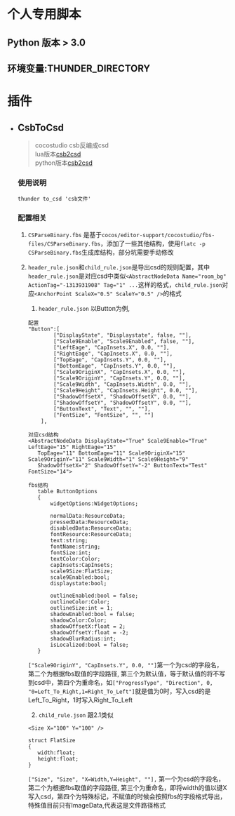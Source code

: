 # 个人专用脚本

## Python 版本 > 3.0
## 环境变量:THUNDER_DIRECTORY

# 插件

- ## CsbToCsd
    >cocostudio csb反编成csd  
    lua版本[csb2csd](https://github.com/DavidFeng/csb2csd)  
    python版本[csb2csd](https://github.com/lyzz0612/csb2csd)

    ### 使用说明
    `thunder to_csd 'csb文件'`

    ### 配置相关
    1. `CSParseBinary.fbs` 是基于`cocos/editor-support/cocostudio/fbs-files/CSParseBinary.fbs`，添加了一些其他结构，使用`flatc -p CSParseBinary.fbs`生成库结构，部分坑需要手动修改

    2. `header_rule.json`和`child_rule.json`是导出csd的规则配置，其中`header_rule.json`是对应csd中类似`<AbstractNodeData Name="room_bg" ActionTag="-1313931908" Tag="1" ...`这样的格式，`child_rule.json`对应`<AnchorPoint ScaleX="0.5" ScaleY="0.5" />`的格式

        1. `header_rule.json` 以Button为例, 
        ```
        配置
        "Button":[
                ["DisplayState", "Displaystate", false, ""],
                ["Scale9Enable", "Scale9Enabled", false, ""],
                ["LeftEage", "CapInsets.X", 0.0, ""],
                ["RightEage", "CapInsets.X", 0.0, ""],
                ["TopEage", "CapInsets.Y", 0.0, ""],
                ["BottomEage", "CapInsets.Y", 0.0, ""],
                ["Scale9OriginX", "CapInsets.X", 0.0, ""],
                ["Scale9OriginY", "CapInsets.Y", 0.0, ""],
                ["Scale9Width", "CapInsets.Width", 0.0, ""],
                ["Scale9Height", "CapInsets.Height", 0.0, ""],
                ["ShadowOffsetX", "ShadowOffsetX", 0.0, ""],
                ["ShadowOffsetY", "ShadowOffsetY", 0.0, ""],
                ["ButtonText", "Text", "", ""],
                ["FontSize", "FontSize", "", ""]
            ],
        ```
        ```
        对应csd结构
        <AbstractNodeData DisplayState="True" Scale9Enable="True" LeftEage="15" RightEage="15" 
           TopEage="11" BottomEage="11" Scale9OriginX="15" Scale9OriginY="11" Scale9Width="1" Scale9Height="9" 
           ShadowOffsetX="2" ShadowOffsetY="-2" ButtonText="Test" FontSize="14">
        ```
        ```
        fbs结构
           table ButtonOptions
           {
               widgetOptions:WidgetOptions;
        
               normalData:ResourceData;
               pressedData:ResourceData;
               disabledData:ResourceData;
               fontResource:ResourceData;
               text:string;
               fontName:string;
               fontSize:int;
               textColor:Color;
               capInsets:CapInsets;
               scale9Size:FlatSize;
               scale9Enabled:bool;
               displaystate:bool;
        
               outlineEnabled:bool = false;
               outlineColor:Color;
               outlineSize:int = 1;
               shadowEnabled:bool = false;
               shadowColor:Color;
               shadowOffsetX:float = 2;
               shadowOffsetY:float = -2;
               shadowBlurRadius:int;
               isLocalized:bool = false;
           }
        ```
        `["Scale9OriginY", "CapInsets.Y", 0.0, ""]`第一个为csd的字段名，第二个为根据fbs取值的字段路径, 第三个为默认值，等于默认值的将不写到csd中，第四个为重命名，如`["ProgressType", "Direction", 0, "0=Left_To_Right,1=Right_To_Left"]`就是值为0时，写入csd的是Left_To_Right，1时写入Right_To_Left

        2. `child_rule.json` 跟2.1类似
   
         `<Size X="100" Y="100" />`
        ``` fbs
        struct FlatSize
        {
           width:float;
           height:float;
        }
        ```
        `["Size", "Size", "X=Width,Y=Height", ""],` 第一个为csd的字段名，第二个为根据fbs取值的字段路径, 第三个为重命名，即将width的值以键X写入csd，第四个为特殊标记，不赋值的时候会按照fbs的字段格式导出，特殊值目前只有ImageData,代表这是文件路径格式
